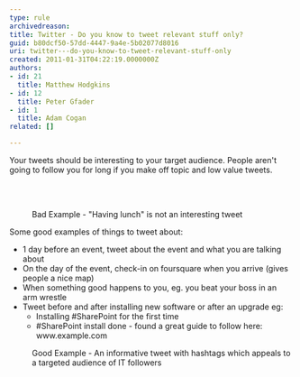 ```yaml
---
type: rule
archivedreason: 
title: Twitter - Do you know to tweet relevant stuff only?
guid: b80dcf50-57dd-4447-9a4e-5b02077d8016
uri: twitter---do-you-know-to-tweet-relevant-stuff-only
created: 2011-01-31T04:22:19.0000000Z
authors:
- id: 21
  title: Matthew Hodgkins
- id: 12
  title: Peter Gfader
- id: 1
  title: Adam Cogan
related: []

---
```




  <div>Your tweets should be interesting to your target audience. People aren't going to follow you for long if you make off topic and low value tweets.<br></div>

<br><excerpt class='endintro'></excerpt><br>
<dl class="badImage"><dt><img src="/PublishingImages/twitter-boring-tweet.png" alt="" /></dt><dd> Bad Example - &quot;Having lunch&quot; is not an interesting tweet<br> </dd></dl><p>Some good examples of things to tweet about&#58;</p><ul><li>1 day before an event, tweet about the event and what you are talking about </li><li>On the day of the event, check-in on foursquare when you arrive (gives people a nice map) </li><li>When something good happens to you, eg. you beat your boss in an arm wrestle&#160; </li><li>Tweet before and after installing new software or after an upgrade eg&#58;<br> 
               <ul><li>Installing #SharePoint&#160;for the first time </li><li>#SharePoint install done - found a great guide to follow here&#58; www.example.com​ </li></ul></li></ul><dl class="goodImage"><dt><img src="/PublishingImages/twitter-goodtweet.png" alt="" /></dt><dd>Good Example - An informative tweet with hashtags which appeals to a targeted audience of IT followers</dd> 
</dl>


